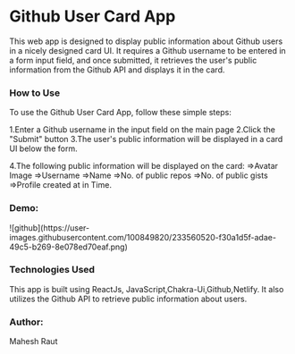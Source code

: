 <h1>
 Github User Card App</h1>
This web app is designed to display public information about Github users in a nicely designed card UI. It requires a Github username to be entered in a form input field, and once submitted, it retrieves the user's public information from the Github API and displays it in the card.

<h3>How to Use</h3>
To use the Github User Card App, follow these simple steps:

1.Enter a Github username in the input field on the main page
2.Click the "Submit" button
3.The user's public information will be displayed in a card UI below the form.

4.The following public information will be displayed on the card:
=>Avatar Image 
=>Username 
=>Name
=>No. of public repos
=>No. of public gists
=>Profile created at in Time.
<h3>Demo:</h3>
![github](https://user-images.githubusercontent.com/100849820/233560520-f30a1d5f-adae-49c5-b269-8e078ed70eaf.png)


<h3>Technologies Used</h3>
This app is built using ReactJs, JavaScript,Chakra-Ui,Github,Netlify. It also utilizes the Github API to retrieve public information about users.

<h3>Author:</h3>
Mahesh Raut
